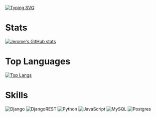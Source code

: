[![Typing SVG](https://readme-typing-svg.herokuapp.com?font=Fira+Code&pause=1000&width=435&lines=%3E.%2FHello+world.py;Error%3A+No+such+file+or+directory;%3E.%2Fhello_world.py;Welcome+to+my+GitHub+profile;My+name+is+Jerome+Rojas;I'm+a+software+developer)](https://git.io/typing-svg)

# Stats
[![Jerome's GitHub stats](https://github-readme-stats.vercel.app/api?username=Dzherrom&show_icons=true&theme=radical)](https://github.com/anuraghazra/github-readme-stats) 

# Top Languages
[![Top Langs](https://github-readme-stats.vercel.app/api/top-langs/?username=Dzherrom&layout=donut&theme=radical)](https://github.com/anuraghazra/github-readme-stats)

# Skills
![Django](https://img.shields.io/badge/django-%23092E20.svg?style=for-the-badge&logo=django&logoColor=white)
![DjangoREST](https://img.shields.io/badge/DJANGO-REST-ff1709?style=for-the-badge&logo=django&logoColor=white&color=ff1709&labelColor=gray)
![Python](https://img.shields.io/badge/python-3670A0?style=for-the-badge&logo=python&logoColor=ffdd54)
![JavaScript](https://img.shields.io/badge/javascript-%23323330.svg?style=for-the-badge&logo=javascript&logoColor=%23F7DF1E)
![MySQL](https://img.shields.io/badge/mysql-%2300f.svg?style=for-the-badge&logo=mysql&logoColor=white)
![Postgres](https://img.shields.io/badge/postgres-%23316192.svg?style=for-the-badge&logo=postgresql&logoColor=white)
